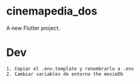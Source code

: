 # cinemapedia_dos

A new Flutter project.

# Dev

```
1. Copiar el .env.template y renombrarlo a .env
2. Cambiar variables de entorno the movieDb
```
